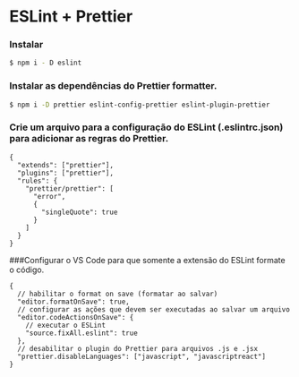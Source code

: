 # ESLint + Prettier 

### Instalar
```bash
$ npm i - D eslint
```
### Instalar as dependências do Prettier formatter.
```bash
$ npm i -D prettier eslint-config-prettier eslint-plugin-prettier
```
### Crie um arquivo para a configuração do ESLint (.eslintrc.json) para adicionar as regras do Prettier.
```
{
  "extends": ["prettier"],
  "plugins": ["prettier"],
  "rules": {
    "prettier/prettier": [
      "error",
      {
        "singleQuote": true
      }
    ]
  }
}
```
###Configurar o VS Code para que  somente a extensão do ESLint formate o código.
```
{
  // habilitar o format on save (formatar ao salvar)
  "editor.formatOnSave": true,
  // configurar as ações que devem ser executadas ao salvar um arquivo
  "editor.codeActionsOnSave": {
    // executar o ESLint
    "source.fixAll.eslint": true
  },
  // desabilitar o plugin do Prettier para arquivos .js e .jsx
  "prettier.disableLanguages": ["javascript", "javascriptreact"]
}
```